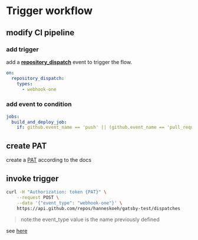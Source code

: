 # Trigger workflow

## modify CI pipeline

### add trigger

add a [**repository_dispatch**](https://docs.github.com/en/free-pro-team@latest/actions/reference/events-that-trigger-workflows#external-events-repository_dispatch)  event to trigger the flow.

```yaml
on:
  repository_dispatch:
    types: 
      - webhook-one
```

### add event to condition

```yaml
jobs:
  build_and_deploy_job:
    if: github.event_name == 'push' || (github.event_name == 'pull_request' && github.event.action != 'closed') || ${{ github.event.action == 'webhook-one' }}
```

## create PAT

create a [PAT](https://docs.github.com/en/free-pro-team@latest/developers/apps/creating-an-oauth-app) according to the docs

## invoke trigger

```bash
curl -H "Authorization: token {PAT}" \
    --request POST \
    --data '{"event_type": "webhook-one"}' \
    https://api.github.com/repos/hanneskoeh/gatsby-test/dispatches
```

>note:the event_type value is the name previously defined

see [here](https://blog.s1h.org/github-actions-webhook/)
